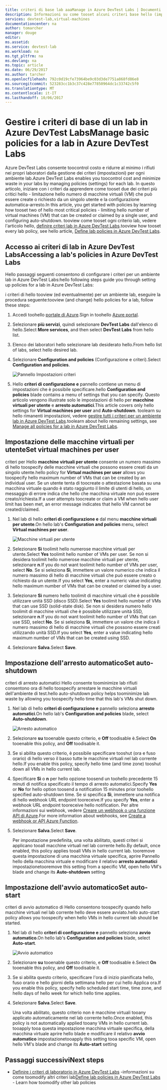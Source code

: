 ```yaml
---
title: criteri di base lab aaaManage in Azure DevTest Labs | Documenti Microsoft
description: Informazioni su come tooset alcuni criteri base hello (impostazioni) per un laboratorio di DevTest Labs
services: devtest-lab,virtual-machines
documentationcenter: na
author: tomarcher
manager: douge
editor: 
ms.assetid: 
ms.service: devtest-lab
ms.workload: na
ms.tgt_pltfrm: na
ms.devlang: na
ms.topic: article
ms.date: 06/29/2017
ms.author: tarcher
ms.openlocfilehash: 792c0d19cfe73964be9c03d3de7751a868fd86e8
ms.sourcegitcommit: 523283cc1b3c37c428e77850964dc1c33742c5f0
ms.translationtype: MT
ms.contentlocale: it-IT
ms.lasthandoff: 10/06/2017
---
```

# <a name="manage-basic-policies-for-a-lab-in-azure-devtest-labs"></a><span data-ttu-id="378f4-103">Gestire i criteri di base di un lab in Azure DevTest Labs</span><span class="sxs-lookup"><span data-stu-id="378f4-103">Manage basic policies for a lab in Azure DevTest Labs</span></span>

<span data-ttu-id="378f4-104">Azure DevTest Labs consente toocontrol costo e ridurre al minimo i rifiuti nei propri laboratori dalla gestione dei criteri (impostazioni) per ogni ambiente lab.</span><span class="sxs-lookup"><span data-stu-id="378f4-104">Azure DevTest Labs enables you toocontrol cost and minimize waste in your labs by managing policies (settings) for each lab.</span></span> <span data-ttu-id="378f4-105">In questo articolo, iniziare con i criteri da apprendere come tooset due dei criteri più critici hello - limitazione hello numero di macchine virtuali (VM) che può essere create o richiesto da un singolo utente e la configurazione automatica-arresto.</span><span class="sxs-lookup"><span data-stu-id="378f4-105">In this article, you get started with policies by learning how tooset two of hello most critical policies - limiting hello number of virtual machines (VM) that can be created or claimed by a single user, and configuring auto-shutdown.</span></span> <span data-ttu-id="378f4-106">tooview come tooset ogni criterio lab, vedere l'articolo hello, [definire criteri lab in Azure DevTest Labs](devtest-lab-set-lab-policy.md).</span><span class="sxs-lookup"><span data-stu-id="378f4-106">tooview how tooset every lab policy, see hello article, [Define lab policies in Azure DevTest Labs](devtest-lab-set-lab-policy.md).</span></span>  

## <a name="accessing-a-labs-policies-in-azure-devtest-labs"></a><span data-ttu-id="378f4-107">Accesso ai criteri di lab in Azure DevTest Labs</span><span class="sxs-lookup"><span data-stu-id="378f4-107">Accessing a lab's policies in Azure DevTest Labs</span></span>
<span data-ttu-id="378f4-108">Hello passaggi seguenti consentono di configurare i criteri per un ambiente lab in Azure DevTest Labs:</span><span class="sxs-lookup"><span data-stu-id="378f4-108">hello following steps guide you through setting up policies for a lab in Azure DevTest Labs:</span></span>

<span data-ttu-id="378f4-109">i criteri di hello tooview (ed eventualmente) per un ambiente lab, eseguire la procedura seguente:</span><span class="sxs-lookup"><span data-stu-id="378f4-109">tooview (and change) hello policies for a lab, follow these steps:</span></span>

1. <span data-ttu-id="378f4-110">Accedi toohello [portale di Azure](http://go.microsoft.com/fwlink/p/?LinkID=525040).</span><span class="sxs-lookup"><span data-stu-id="378f4-110">Sign in toohello [Azure portal](http://go.microsoft.com/fwlink/p/?LinkID=525040).</span></span>

1. <span data-ttu-id="378f4-111">Selezionare **più servizi**, quindi selezionare **DevTest Labs** dall'elenco di hello.</span><span class="sxs-lookup"><span data-stu-id="378f4-111">Select **More services**, and then select **DevTest Labs** from hello list.</span></span>

1. <span data-ttu-id="378f4-112">Elenco dei laboratori hello selezionare lab desiderato hello.</span><span class="sxs-lookup"><span data-stu-id="378f4-112">From hello list of labs, select hello desired lab.</span></span>   

1. <span data-ttu-id="378f4-113">Selezionare **Configuration and policies** (Configurazione e criteri).</span><span class="sxs-lookup"><span data-stu-id="378f4-113">Select **Configuration and policies**.</span></span>

    ![Pannello Impostazioni criteri](./media/devtest-lab-set-lab-policy/policies-menu.png)

1. <span data-ttu-id="378f4-115">Hello **criteri di configurazione e** pannello contiene un menu di impostazioni che è possibile specificare.</span><span class="sxs-lookup"><span data-stu-id="378f4-115">hello **Configuration and policies** blade contains a menu of settings that you can specify.</span></span> <span data-ttu-id="378f4-116">Questo articolo vengono illustrate solo le impostazioni di hello per **macchine virtuali per utente** e **arresto automatici**.</span><span class="sxs-lookup"><span data-stu-id="378f4-116">This article covers only hello settings for **Virtual machines per user** and **Auto-shutdown**.</span></span> <span data-ttu-id="378f4-117">toolearn su hello rimanenti impostazioni, vedere [gestire tutti i criteri per un ambiente lab in Azure DevTest Labs](./devtest-lab-set-lab-policy.md).</span><span class="sxs-lookup"><span data-stu-id="378f4-117">toolearn about hello remaining settings, see [Manage all policies for a lab in Azure DevTest Labs](./devtest-lab-set-lab-policy.md).</span></span> 
   
## <a name="set-virtual-machines-per-user"></a><span data-ttu-id="378f4-118">Impostazione delle macchine virtuali per utente</span><span class="sxs-lookup"><span data-stu-id="378f4-118">Set virtual machines per user</span></span>
<span data-ttu-id="378f4-119">criteri per Hello **macchine virtuali per utente** consente un numero massimo di hello toospecify delle macchine virtuali che possono essere creati da un singolo utente.</span><span class="sxs-lookup"><span data-stu-id="378f4-119">hello policy for **Virtual machines per user** allows you toospecify hello maximum number of VMs that can be created by an individual user.</span></span> <span data-ttu-id="378f4-120">Se un utente tenta di toocreate o attestazione basata su una macchina virtuale quando è stato raggiunto il limite di utenti di hello, un messaggio di errore indica che hello che macchina virtuale non può essere creato/richiesta.</span><span class="sxs-lookup"><span data-stu-id="378f4-120">If a user attempts toocreate or claim a VM when hello user limit has been met, an error message indicates that hello VM cannot be created/claimed.</span></span> 

1. <span data-ttu-id="378f4-121">Nel lab di hello **criteri di configurazione e** dal menu **macchine virtuali per utente**.</span><span class="sxs-lookup"><span data-stu-id="378f4-121">On hello lab's **Configuration and policies** menu, select **Virtual machines per user**.</span></span>
   
    ![Macchine virtuali per utente](./media/devtest-lab-set-lab-policy/max-vms-per-user.png)

1. <span data-ttu-id="378f4-123">Selezionare **Sì** toolimit hello numerose macchine virtuali per utente.</span><span class="sxs-lookup"><span data-stu-id="378f4-123">Select **Yes** toolimit hello number of VMs per user.</span></span> <span data-ttu-id="378f4-124">Se non si desidera toolimit hello numerose macchine virtuali per utente, selezionare **n**.</span><span class="sxs-lookup"><span data-stu-id="378f4-124">If you do not want toolimit hello number of VMs per user, select **No**.</span></span> <span data-ttu-id="378f4-125">Se si seleziona **Sì**, immettere un valore numerico che indica il numero massimo di hello di macchine virtuali che può essere creato o richiesto da un utente.</span><span class="sxs-lookup"><span data-stu-id="378f4-125">If you select **Yes**, enter a numeric value indicating hello maximum number of VMs that can be created or claimed by a user.</span></span> 

1. <span data-ttu-id="378f4-126">Selezionare **Sì** numero hello toolimit di macchine virtuali che è possibile utilizzare unità SSD (disco SSD).</span><span class="sxs-lookup"><span data-stu-id="378f4-126">Select **Yes** toolimit hello number of VMs that can use SSD (solid-state disk).</span></span> <span data-ttu-id="378f4-127">Se non si desidera numero hello toolimit di macchine virtuali che è possibile utilizzare unità SSD, selezionare **n**.</span><span class="sxs-lookup"><span data-stu-id="378f4-127">If you do not want toolimit hello number of VMs that can use SSD, select **No**.</span></span> <span data-ttu-id="378f4-128">Se si seleziona **Sì**, immettere un valore che indica il numero massimo di hello di macchine virtuali che possono essere creati utilizzando unità SSD.</span><span class="sxs-lookup"><span data-stu-id="378f4-128">If you select **Yes**, enter a value indicating hello maximum number of VMs that can be created using SSD.</span></span> 

1. <span data-ttu-id="378f4-129">Selezionare **Salva**.</span><span class="sxs-lookup"><span data-stu-id="378f4-129">Select **Save**.</span></span>

## <a name="set-auto-shutdown"></a><span data-ttu-id="378f4-130">Impostazione dell'arresto automatico</span><span class="sxs-lookup"><span data-stu-id="378f4-130">Set auto-shutdown</span></span>
<span data-ttu-id="378f4-131">criteri di arresto automatici Hello consente toominimize lab rifiuti consentono ora di hello toospecify arrestare le macchine virtuali dell'ambiente di test.</span><span class="sxs-lookup"><span data-stu-id="378f4-131">hello auto-shutdown policy helps toominimize lab waste by allowing you toospecify hello time that this lab's VMs shut down.</span></span>

1. <span data-ttu-id="378f4-132">Nel lab di hello **criteri di configurazione e** pannello seleziona **arresto automatici**.</span><span class="sxs-lookup"><span data-stu-id="378f4-132">On hello lab's **Configuration and policies** blade, select **Auto-shutdown**.</span></span>
   
    ![Arresto automatico](./media/devtest-lab-set-lab-policy/auto-shutdown.png)

1. <span data-ttu-id="378f4-134">Selezionare **su** tooenable questo criterio, e **Off** toodisable è.</span><span class="sxs-lookup"><span data-stu-id="378f4-134">Select **On** tooenable this policy, and **Off** toodisable it.</span></span>

1. <span data-ttu-id="378f4-135">Se si abilita questo criterio, è possibile specificare tooshut (ora e fuso orario) di hello verso il basso tutte le macchine virtuali nel lab corrente hello.</span><span class="sxs-lookup"><span data-stu-id="378f4-135">If you enable this policy, specify hello time (and time zone) tooshut down all VMs in hello current lab.</span></span>

1. <span data-ttu-id="378f4-136">Specificare **Sì** o **n** per hello opzione toosend un toohello precedente 15 minuti di notifica specificato il tempo di arresto automatici.</span><span class="sxs-lookup"><span data-stu-id="378f4-136">Specify **Yes** or **No** for hello option toosend a notification 15 minutes prior toohello specified auto-shutdown time.</span></span> <span data-ttu-id="378f4-137">Se si specifica **Sì**, immettere una notifica di hello webhook URL endpoint tooreceive.</span><span class="sxs-lookup"><span data-stu-id="378f4-137">If you specify **Yes**, enter a webhook URL endpoint tooreceive hello notification.</span></span> <span data-ttu-id="378f4-138">Per altre informazioni sui webhook, vedere [Creare un webhook o una funzione API di Azure](../azure-functions/functions-create-a-web-hook-or-api-function.md).</span><span class="sxs-lookup"><span data-stu-id="378f4-138">For more information about webhooks, see [Create a webhook or API Azure Function](../azure-functions/functions-create-a-web-hook-or-api-function.md).</span></span> 

1. <span data-ttu-id="378f4-139">Selezionare **Salva**.</span><span class="sxs-lookup"><span data-stu-id="378f4-139">Select **Save**.</span></span>

    <span data-ttu-id="378f4-140">Per impostazione predefinita, una volta abilitato, questi criteri si applicano tooall macchine virtuali nel lab corrente hello.</span><span class="sxs-lookup"><span data-stu-id="378f4-140">By default, once enabled, this policy applies tooall VMs in hello current lab.</span></span> <span data-ttu-id="378f4-141">tooremove questa impostazione di una macchina virtuale specifica, aprire Pannello hello della macchina virtuale e modificare il relativo **arresto automatici** impostazione</span><span class="sxs-lookup"><span data-stu-id="378f4-141">tooremove this setting from a specific VM, open hello VM's blade and change its **Auto-shutdown** setting</span></span> 

## <a name="set-auto-start"></a><span data-ttu-id="378f4-142">Impostazione dell'avvio automatico</span><span class="sxs-lookup"><span data-stu-id="378f4-142">Set auto-start</span></span>
<span data-ttu-id="378f4-143">criteri di avvio automatico di Hello consentono toospecify quando hello macchine virtuali nel lab corrente hello deve essere avviato.</span><span class="sxs-lookup"><span data-stu-id="378f4-143">hello auto-start policy allows you toospecify when hello VMs in hello current lab should be started.</span></span>  

1. <span data-ttu-id="378f4-144">Nel lab di hello **criteri di configurazione e** pannello seleziona **avvio automatico**.</span><span class="sxs-lookup"><span data-stu-id="378f4-144">On hello lab's **Configuration and policies** blade, select **Auto-start**.</span></span>
   
    ![Avvio automatico](./media/devtest-lab-set-lab-policy/auto-start.png)

2. <span data-ttu-id="378f4-146">Selezionare **su** tooenable questo criterio, e **Off** toodisable è.</span><span class="sxs-lookup"><span data-stu-id="378f4-146">Select **On** tooenable this policy, and **Off** toodisable it.</span></span>

3. <span data-ttu-id="378f4-147">Se si abilita questo criterio, specificare l'ora di inizio pianificata hello, fuso orario e hello giorni della settimana hello per cui hello Applica ora.</span><span class="sxs-lookup"><span data-stu-id="378f4-147">If you enable this policy, specify hello scheduled start time, time zone, and hello days of hello week for which hello time applies.</span></span> 

4. <span data-ttu-id="378f4-148">Selezionare **Salva**.</span><span class="sxs-lookup"><span data-stu-id="378f4-148">Select **Save**.</span></span>

    <span data-ttu-id="378f4-149">Una volta abilitato, questo criterio non è macchine virtuali tooany applicato automaticamente nel lab corrente hello.</span><span class="sxs-lookup"><span data-stu-id="378f4-149">Once enabled, this policy is not automatically applied tooany VMs in hello current lab.</span></span> <span data-ttu-id="378f4-150">tooapply tooa questa impostazione macchina virtuale specifica, della macchina virtuale aprire hello blade e modificare il relativo **avvio automatico** impostazione</span><span class="sxs-lookup"><span data-stu-id="378f4-150">tooapply this setting tooa specific VM, open hello VM's blade and change its **Auto-start** setting</span></span> 

## <a name="next-steps"></a><span data-ttu-id="378f4-151">Passaggi successivi</span><span class="sxs-lookup"><span data-stu-id="378f4-151">Next steps</span></span>

- <span data-ttu-id="378f4-152">[Definire i criteri di laboratorio in Azure DevTest Labs](devtest-lab-set-lab-policy.md) -informazioni su come toomodify altri criteri lab</span><span class="sxs-lookup"><span data-stu-id="378f4-152">[Define lab policies in Azure DevTest Labs](devtest-lab-set-lab-policy.md) - Learn how toomodify other lab policies</span></span> 
